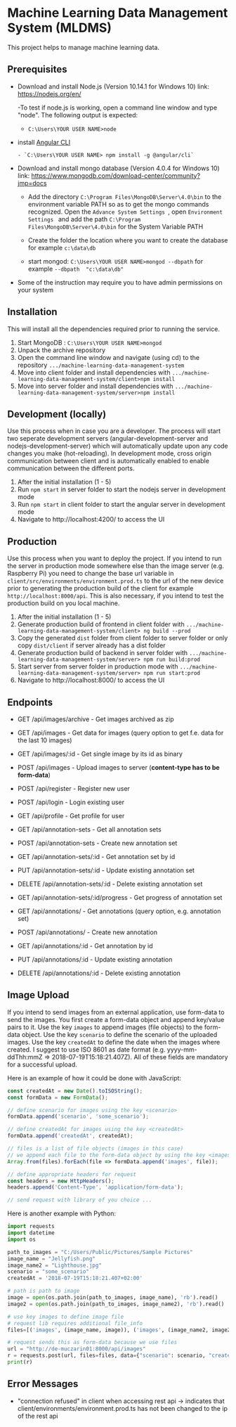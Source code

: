 # Machine Learning Data Management System (MLDMS)

This project helps to manage machine learning data.

## Prerequisites

*  Download and install Node.js (Version 10.14.1 for Windows 10) link: https://nodejs.org/en/

    -To test if node.js is working, open a command line window and type "node". The following output is expected:
    - `C:\Users\YOUR USER NAME>node `
    
* install [Angular CLI](https://cli.angular.io/) 

      - `C:\Users\YOUR USER NAME> npm install -g @angular/cli`
      
* Download and install mongo database (Version 4.0.4 for Windows 10) link: https://www.mongodb.com/download-center/community?jmp=docs
 
    - Add the directory `C:\Program Files\MongoDB\Server\4.0\bin` to the environment variable PATH so as to get the mongo commands recognized. Open the  `Advance System Settings `, open  `Environment Settings ` and add the path `C:\Program    Files\MongoDB\Server\4.0\bin` for the System Variable PATH
    
    - Create the folder the location where you want to create the database for example  `c:\data\db`
    - start mongod: `C:\Users\YOUR USER NAME>mongod --dbpath`   for example  `--dbpath  "c:\data\db" `
   
    
* Some of the instruction may require you to have admin permissions on your system

## Installation

This will install all the dependencies required prior to running the service.

1.  Start MongoDB :  `C:\Users\YOUR USER NAME>mongod`
2.  Unpack the archive repository
3.  Open the command line window and navigate (using cd) to the repository  `.../machine-learning-data-management-system`
4.  Move into client folder and install dependencies with `.../machine-learning-data-management-system/client>npm install`
5.  Move into server folder and install dependencies with `.../machine-learning-data-management-system/server>npm install`

## Development (locally)

Use this process when in case you are a developer. The process will start two seperate development servers (angular-development-server and nodejs-development-server) which will automatically update upon any code changes you make (hot-reloading). In development mode, cross origin communication between client and is automatically enabled to enable communication between the different ports.

1.  After the initial installation (1 - 5)
2.  Run `npm start` in server folder to start the nodejs server in development mode
3.  Run `npm start` in client folder to start the angular server in development mode
4.  Navigate to http://localhost:4200/ to access the UI

## Production

Use this process when you want to deploy the project. If you intend to run the server in production mode somewhere else than the image server (e.g. Raspberry Pi) you need to change the base url variable in `client/src/environments/environment.prod.ts` to the url of the new device prior to generating the production build of the client for example `http://localhost:8000/api`. This is also necessary, if you intend to test the production build on you local machine.

1.  After the initial installation (1 - 5)
3.  Generate production build of frontend in client folder with `.../machine-learning-data-management-system/client> ng build --prod`
4.  Copy the generated `dist` folder from client folder to server folder or only copy `dist/client` if server already has a dist folder
5.  Generate production build of backend in server folder with `.../machine-learning-data-management-system/server> npm run build:prod`
6.  Start server from server folder in production mode with `.../machine-learning-data-management-system/server> npm run start:prod`
7. Navigate to http://localhost:8000/ to access the UI

## Endpoints

- GET /api/images/archive - Get images archived as zip

- GET /api/images - Get data for images (query option to get f.e. data for the last 10 images)

- GET /api/images/:id - Get single image by its id as binary

- POST /api/images - Upload images to server (<b>content-type has to be form-data</b>)

- POST /api/register - Register new user

- POST /api/login - Login existing user

- GET /api/profile - Get profile for user

- GET /api/annotation-sets - Get all annotation sets

- POST /api/annotation-sets - Create new annotation set

- GET /api/annotation-sets/:id - Get annotation set by id

- PUT /api/annotation-sets/:id - Update existing annotation set

- DELETE /api/annotation-sets/:id - Delete existing annotation set

- GET /api/annotation-sets/:id/progress - Get progress of annotation set

- GET /api/annotations/ - Get annotations (query option, e.g. annotation set)

- POST /api/annotations/ - Create new annotation

- GET /api/annotations/:id - Get annotation by id

- PUT /api/annotations/:id - Update existing annotation

- DELETE /api/annotations/:id - Delete existing annotation

## Image Upload

If you intend to send images from an external application, use form-data to send the images. You first create a form-data object and append
key/value pairs to it. Use the key `images` to append images (file objects) to the form-data object. Use the key
`scenario` to define the scenario of the uploaded images. Use the key `createdAt` to define the date when the images where created. I suggest to use ISO 8601 as date format (e.g. yyyy-mm-ddThh:mmZ => 2018-07-19T15:18:21.407Z). All of these fields are mandatory for a successful upload.

Here is an example of how it could be done with JavaScript:

```javascript
const createdAt = new Date().toISOString();
const formData = new FormData();

// define scenario for images using the key <scenario>
formData.append('scenario', 'some_scenario');

// define createdAt for images using the key <createdAt>
formData.append('createdAt', createdAt);

// files is a list of file objects (images in this case)
// we append each file to the form-data object by using the key <images>
Array.from(files).forEach(file => formData.append('images', file));

// define appropriate headers for request
const headers = new HttpHeaders();
headers.append('Content-Type', 'application/form-data');

// send request with library of you choice ...
```

Here is another example with Python:

```python
import requests
import datetime
import os

path_to_images = "C:/Users/Public/Pictures/Sample Pictures"
image_name = "Jellyfish.png"
image_name2 = "Lighthouse.jpg"
scenario = "some_scenario"
createdAt = '2018-07-19T15:18:21.407+02:00'

# path is path to image
image = open(os.path.join(path_to_images, image_name), 'rb').read()
image2 = open(os.path.join(path_to_images, image_name2), 'rb').read()

# use key images to define image file
# request lib requires additional file_info
files=[('images', (image_name, image)), ('images', (image_name2, image2))]

# request sends this as form-data because we use files
url = "http://de-muczarin01:8000/api/images"
r = requests.post(url, files=files, data={"scenario": scenario, "createdAt": createdAt})
print(r)
```

## Error Messages

- "connection refused" in client when accessing rest api -> indicates that client/environments/environment.prod.ts has not been changed to the ip of the rest api





